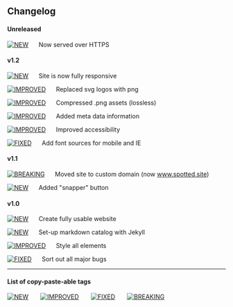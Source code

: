 
## Changelog

#### Unreleased

[![NEW](https://img.shields.io/badge/-%20%20%20%20NEW%20%20%20%20-00CC22.svg?colorA=00CC22&logoWidth=0)]()&nbsp;&nbsp;&nbsp;&nbsp;&nbsp;&nbsp;Now served over HTTPS

#### v1.2

[![NEW](https://img.shields.io/badge/-%20%20%20%20NEW%20%20%20%20-00CC22.svg?colorA=00CC22&logoWidth=0)]()&nbsp;&nbsp;&nbsp;&nbsp;&nbsp;&nbsp;Site is now fully responsive

[![IMPROVED](https://img.shields.io/badge/-IMPROVED-5500FF.svg?colorA=5500FF&logoWidth=0)]()&nbsp;&nbsp;&nbsp;&nbsp;&nbsp;&nbsp;Replaced svg logos with png

[![IMPROVED](https://img.shields.io/badge/-IMPROVED-5500FF.svg?colorA=5500FF&logoWidth=0)]()&nbsp;&nbsp;&nbsp;&nbsp;&nbsp;&nbsp;Compressed .png assets (lossless)

[![IMPROVED](https://img.shields.io/badge/-IMPROVED-5500FF.svg?colorA=5500FF&logoWidth=0)]()&nbsp;&nbsp;&nbsp;&nbsp;&nbsp;&nbsp;Added meta data information

[![IMPROVED](https://img.shields.io/badge/-IMPROVED-5500FF.svg?colorA=5500FF&logoWidth=0)]()&nbsp;&nbsp;&nbsp;&nbsp;&nbsp;&nbsp;Improved accessibility

[![FIXED](https://img.shields.io/badge/-%20%20%20FIXED%20%20%20-0033FF.svg?colorA=0033FF&logoWidth=0)]()&nbsp;&nbsp;&nbsp;&nbsp;&nbsp;&nbsp;Add font sources for mobile and IE

#### v1.1

[![BREAKING](https://img.shields.io/badge/-BREAKING-FF2222.svg?colorA=FF2222&logoWidth=0)]()&nbsp;&nbsp;&nbsp;&nbsp;&nbsp;&nbsp;Moved site to custom domain (now www.spotted.site)

[![NEW](https://img.shields.io/badge/-%20%20%20%20NEW%20%20%20%20-00CC22.svg?colorA=00CC22&logoWidth=0)]()&nbsp;&nbsp;&nbsp;&nbsp;&nbsp;&nbsp;Added "snapper" button

#### v1.0

[![NEW](https://img.shields.io/badge/-%20%20%20%20NEW%20%20%20%20-00CC22.svg?colorA=00CC22&logoWidth=0)]()&nbsp;&nbsp;&nbsp;&nbsp;&nbsp;&nbsp;Create fully usable website

[![NEW](https://img.shields.io/badge/-%20%20%20%20NEW%20%20%20%20-00CC22.svg?colorA=00CC22&logoWidth=0)]()&nbsp;&nbsp;&nbsp;&nbsp;&nbsp;&nbsp;Set-up markdown catalog with Jekyll

[![IMPROVED](https://img.shields.io/badge/-IMPROVED-5500FF.svg?colorA=5500FF&logoWidth=0)]()&nbsp;&nbsp;&nbsp;&nbsp;&nbsp;&nbsp;Style all elements

[![FIXED](https://img.shields.io/badge/-%20%20%20FIXED%20%20%20-0033FF.svg?colorA=0033FF&logoWidth=0)]()&nbsp;&nbsp;&nbsp;&nbsp;&nbsp;&nbsp;Sort out all major bugs


***


#### List of copy-paste-able tags

[![NEW](https://img.shields.io/badge/-%20%20%20%20NEW%20%20%20%20-00CC22.svg?colorA=00CC22&logoWidth=0)]()&nbsp;&nbsp;&nbsp;&nbsp;&nbsp;&nbsp;
[![IMPROVED](https://img.shields.io/badge/-IMPROVED-5500FF.svg?colorA=5500FF&logoWidth=0)]()&nbsp;&nbsp;&nbsp;&nbsp;&nbsp;&nbsp;
[![FIXED](https://img.shields.io/badge/-%20%20%20FIXED%20%20%20-0033FF.svg?colorA=0033FF&logoWidth=0)]()&nbsp;&nbsp;&nbsp;&nbsp;&nbsp;&nbsp;
[![BREAKING](https://img.shields.io/badge/-BREAKING-FF2222.svg?colorA=FF2222&logoWidth=0)]()&nbsp;&nbsp;&nbsp;&nbsp;&nbsp;&nbsp;
